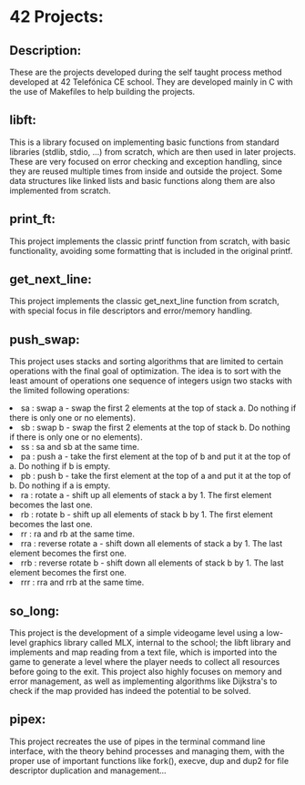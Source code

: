 # 42 Projects:
## Description:

<p>
  These are the projects developed during the self taught process method developed at 42 Telefónica CE school.
  They are developed mainly in C with the use of Makefiles to help building the projects.
</p>

## libft:

<p>
  This is a library focused on implementing basic functions from standard libraries (stdlib, stdio, ...) from scratch, which are then used in later projects. 
  These are very focused on error checking and exception handling, since they are reused multiple times from inside and outside the project.
  Some data structures like linked lists and basic functions along them are also implemented from scratch.
</p>

## print_ft:

<p>
  This project implements the classic printf function from scratch, with basic functionality, avoiding some formatting that is included in the original printf.
</p>

## get_next_line:

<p>
  This project implements the classic get_next_line function from scratch, with special focus in file descriptors and error/memory handling.
</p>

## push_swap:
<p>
  This project uses stacks and sorting algorithms that are limited to certain operations with the final goal of optimization. The idea is to sort with the least amount of operations one sequence of integers usign two stacks with the limited following operations:
  <li>sa : swap a - swap the first 2 elements at the top of stack a. Do nothing if there is only one or no elements).</li>
  <li>sb : swap b - swap the first 2 elements at the top of stack b. Do nothing if there is only one or no elements).</li>
  <li>ss : sa and sb at the same time.</li>
  <li>pa : push a - take the first element at the top of b and put it at the top of a. Do nothing if b is empty.</li>
  <li>pb : push b - take the first element at the top of a and put it at the top of b. Do nothing if a is empty.</li>
  <li>ra : rotate a - shift up all elements of stack a by 1. The first element becomes the last one.</li>
  <li>rb : rotate b - shift up all elements of stack b by 1. The first element becomes the last one.</li>
  <li>rr : ra and rb at the same time.
  <li>rra : reverse rotate a - shift down all elements of stack a by 1. The last element becomes the first one.</li>
  <li>rrb : reverse rotate b - shift down all elements of stack b by 1. The last element becomes the first one.</li>
  <li>rrr : rra and rrb at the same time.</li>
</p>

## so_long:
<p>
  This project is the development of a simple videogame level using a low-level graphics library called MLX, internal to the school; the libft library and implements and map reading from a text file, which is imported into the game to generate a level where the player needs to collect all resources before going to the exit.
  This project also highly focuses on memory and error management, as well as implementing algorithms like Dijkstra's to check if the map provided has indeed the potential to be solved.
</p>

## pipex:
<p>
  This project recreates the use of pipes in the terminal command line interface, with the theory behind processes and managing them, with the proper use of important functions like fork(), execve, dup and dup2 for file descriptor duplication and management...
</p>
